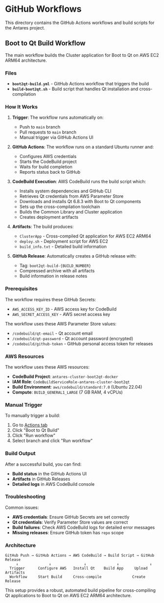 # GitHub Workflows

This directory contains the GitHub Actions workflows and build scripts for the Antares project.

## Boot to Qt Build Workflow

The main workflow builds the Cluster application for Boot to Qt on AWS EC2 ARM64 architecture.

### Files

- **`boot2qt-build.yml`** - GitHub Actions workflow that triggers the build
- **`build-boot2qt.sh`** - Build script that handles Qt installation and cross-compilation

### How It Works

1. **Trigger**: The workflow runs automatically on:
   - Push to `main` branch
   - Pull requests to `main` branch
   - Manual trigger via GitHub Actions UI

2. **GitHub Actions**: The workflow runs on a standard Ubuntu runner and:
   - Configures AWS credentials
   - Starts the CodeBuild project
   - Waits for build completion
   - Reports status back to GitHub

3. **CodeBuild Execution**: AWS CodeBuild runs the build script which:
   - Installs system dependencies and GitHub CLI
   - Retrieves Qt credentials from AWS Parameter Store
   - Downloads and installs Qt 6.8.3 with Boot to Qt components
   - Sets up the cross-compilation toolchain
   - Builds the Common Library and Cluster application
   - Creates deployment artifacts

4. **Artifacts**: The build produces:
   - `ClusterApp` - Cross-compiled Qt application for AWS EC2 ARM64
   - `deploy.sh` - Deployment script for AWS EC2
   - `build_info.txt` - Detailed build information

5. **GitHub Release**: Automatically creates a GitHub release with:
   - Tag: `boot2qt-build-{BUILD_NUMBER}`
   - Compressed archive with all artifacts
   - Build information in release notes

### Prerequisites

The workflow requires these GitHub Secrets:
- `AWS_ACCESS_KEY_ID` - AWS access key for CodeBuild
- `AWS_SECRET_ACCESS_KEY` - AWS secret access key

The workflow uses these AWS Parameter Store values:
- `/codebuild/qt-email` - Qt account email
- `/codebuild/qt-password` - Qt account password (encrypted)
- `/codebuild/github-token` - GitHub personal access token for releases

### AWS Resources

The workflow uses these AWS resources:
- **CodeBuild Project**: `antares-cluster-boot2qt-docker`
- **IAM Role**: `CodeBuildServiceRole-antares-cluster-boot2qt`
- **Build Environment**: `aws/codebuild/standard:7.0` (Ubuntu 22.04)
- **Compute**: `BUILD_GENERAL1_LARGE` (7 GB RAM, 4 vCPUs)

### Manual Trigger

To manually trigger a build:
1. Go to [Actions tab](https://github.com/tbfouts/antares/actions)
2. Click "Boot to Qt Build"
3. Click "Run workflow"
4. Select branch and click "Run workflow"

### Build Output

After a successful build, you can find:
- **Build status** in the GitHub Actions UI
- **Artifacts** in GitHub Releases
- **Detailed logs** in AWS CodeBuild console

### Troubleshooting

Common issues:
- **AWS credentials**: Ensure GitHub Secrets are set correctly
- **Qt credentials**: Verify Parameter Store values are correct
- **Build failures**: Check AWS CodeBuild logs for detailed error messages
- **Missing releases**: Ensure GitHub token has `repo` scope

### Architecture

```
GitHub Push → GitHub Actions → AWS CodeBuild → Build Script → GitHub Release
     ↓              ↓               ↓              ↓              ↓
  Trigger      Configure AWS   Install Qt    Build App     Upload Artifacts
  Workflow     Start Build     Cross-compile              Create Release
```

This setup provides a robust, automated build pipeline for cross-compiling Qt applications to Boot to Qt on AWS EC2 ARM64 architecture.